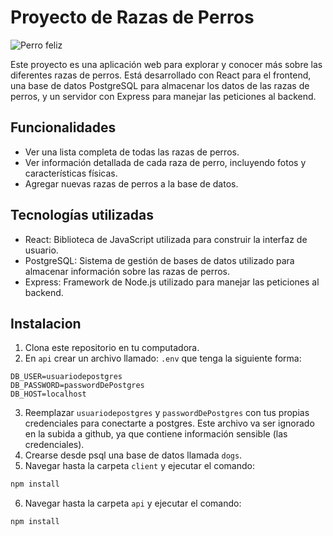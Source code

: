 # Proyecto de Razas de Perros

![Perro feliz](https://res.cloudinary.com/dmz6gyyoo/image/upload/v1678699749/to5kn2brlzuze2izzev9.png)

Este proyecto es una aplicación web para explorar y conocer más sobre las diferentes razas de perros. Está desarrollado con React para el frontend, una base de datos PostgreSQL para almacenar los datos de las razas de perros, y un servidor con Express para manejar las peticiones al backend.

## Funcionalidades
- Ver una lista completa de todas las razas de perros.
- Ver información detallada de cada raza de perro, incluyendo fotos y características físicas.
- Agregar nuevas razas de perros a la base de datos.

## Tecnologías utilizadas
- React: Biblioteca de JavaScript utilizada para construir la interfaz de usuario.
- PostgreSQL: Sistema de gestión de bases de datos utilizado para almacenar información sobre las razas de perros.
- Express: Framework de Node.js utilizado para manejar las peticiones al backend.

## Instalacion
1. Clona este repositorio en tu computadora.
2. En `api` crear un archivo llamado: `.env` que tenga la siguiente forma:

```env
DB_USER=usuariodepostgres
DB_PASSWORD=passwordDePostgres
DB_HOST=localhost
```
3. Reemplazar `usuariodepostgres` y `passwordDePostgres` con tus propias credenciales para conectarte a postgres. Este archivo va ser ignorado en la subida a github, ya que contiene información sensible (las credenciales).
4. Crearse desde psql una base de datos llamada `dogs`.
5. Navegar hasta la carpeta `client` y ejecutar el comando:
```bash
npm install
```
6. Navegar hasta la carpeta `api` y ejecutar el comando:
```bash
npm install
```